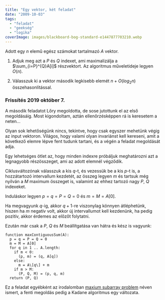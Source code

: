 ```yaml
---
title: "Egy vektor, két feladat"
date: "2009-10-03"
tags: 
  - "feladat"
  - "geekség"
  - "logika"
coverImage: images/blackboard-bog-standard-e1447877703210.webp
---
```


Adott egy $n$ elemű egész számokat tartalmazó $A$ vektor.

1. Adjuk meg azt a $P$ és $Q$ indexet, ami maximalizálja a $\sum_{i=P}^{Q}A[i]$ részvektort. Az algoritmus műveletideje legyen $O(n)$.

2. Válasszuk ki a vektor második legkisebb elemét $n + O(log_{2}n)$ összehasonlítással.

### Frissítés 2019 október 7.

A második feladatot Lőry megoldotta, de sose jutottunk el az első megoldásáig. Most kigondoltam, aztán ellenőrzésképpen rá is keresetem a neten...

Olyan sok lehetőségünk nincs, tekintve, hogy csak egyszer mehetünk végig az input vektoron. Világos, hogy valami olyan invariánst kell kereseni, amit a következő elemre lépve fent tudunk tartani, és a végén a feladat megoldását adja.

Egy lehetséges ötlet az, hogy minden indexre próbáljuk meghatározni azt a legnagyobb részösszeget, ami az adott elemnél végződik.

Ciklusváltozónak válasszuk a kis $q$-t, és vezessük be a kis $p$-t is, a hozzátartozó intervallum kezdetét, az összeg legyen $m$ és tartsuk még nyilván a $M$ maximum összeget is, valamint az ehhez tartozó nagy $P$, $Q$ indexeket.

Induláskor legyen $p = q = P = Q = 0$ és $m = M = A[0]$.

Ha megvagyunk $q$-ig, akkor $q + 1$-re viszonylag könnyen átléphetünk, hiszen ha $m$ negatív volt, akkor új intervallumot kell kezdenünk, ha pedig pozitív, akkor érdemes az előzőt folytatni.

Ezután már csak a $P$, $Q$ és $M$ beállítgatása van hátra és kész is vagyunk:

```
function maxContiguousSum(A): 
  p = q = P = Q = 0
  m = M = A[0]
  for q in 1 .. A.length:
    if m < 0:
      (p, m) = (q, A[q])
    else:
      m = A\[q\] + m
    if m > M:
      (P, Q, M) = (p, q, m)
  return (P, Q)
```

Ez a feladat egyébként az irodalomban [maxium subarray problem](https://en.wikipedia.org/wiki/Maximum_subarray_problem) néven ismert, a fenti megoldás pedig a Kadane algoritmus egy változata.
